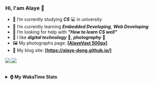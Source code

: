 ### Hi, **I'am Alaye** 👋

- 📖 I’m currently studying ***CS*** 💻 in university
- 🌱 I’m currently learning ***Embedded Developing***, ***Web Developing***
- 🤔 I’m looking for help with ***"How to learn CS well"***
- 🤩 I like ***digital technology*** 📱, ***photography*** 📸
- 🖼️ My photographs page: **[[AlayeVast 500px](https://500px.com.cn/AlayeVast)]**
- 📰 My blog site: **[https://alaye-dong.github.io/]**

<!--
[![Alaye's GitHub stats](https://github-readme-stats.vercel.app/api?username=Alaye-Dong&custom_title=Alaye%20Dong`s%20GitHub%20stats&show_icons=true&rank_icon=percentile&theme=transparent&include_all_commits=true&count_private=true)](https://github.com/anuraghazra/github-readme-stats) 
[![Top Langs](https://github-readme-stats.vercel.app/api/top-langs/?username=Alaye-Dong\&layout=compact&theme=transparent)](https://github.com/anuraghazra/github-readme-stats)
-->
<a href="https://github.com/anuraghazra/github-readme-stats">
  <img height=200 align="center" src="https://github-readme-stats.vercel.app/api?username=Alaye-Dong&custom_title=Alaye%20Dong`s%20GitHub%20stats&show_icons=true&rank_icon=percentile&theme=transparent&include_all_commits=true&count_private=true" />
</a>
<a href="https://github.com/anuraghazra/convoychat">
  <img height=200 align="center" src="https://github-readme-stats.vercel.app/api/top-langs/?username=Alaye-Dong&layout=compact&theme=transparent&include_all_commits=true&count_private=true&langs_count=8&card_width=300" />
</a>

<br />
<br />

<div style="display:none"> 
  <img src="https://visitor-badge.laobi.icu/badge?page_id=Alaye-Dong.Alaye-Dong"/>
</div>
<br />

<details>	
  <summary><b> ⌚ My WakaTime Stats </b></summary>

<br />

<!--START_SECTION:waka-->
![Code Time](http://img.shields.io/badge/Code%20Time-39%20hrs%204%20mins-blue)

![Profile Views](http://img.shields.io/badge/Profile%20Views-198-blue)

![Lines of code](https://img.shields.io/badge/From%20Hello%20World%20I%27ve%20Written-742.3%20thousand%20lines%20of%20code-blue)

**🐱 My GitHub Data** 

> 📦 33.0 kB Used in GitHub's Storage 
 > 
> 🏆 94 Contributions in the Year 2024
 > 
> 🚫 Not Opted to Hire
 > 
> 📜 9 Public Repositories 
 > 
> 🔑 3 Private Repositories 
 > 
**I'm a Night 🦉** 

```text
🌞 Morning                45 commits          █░░░░░░░░░░░░░░░░░░░░░░░░   05.80 % 
🌆 Daytime                280 commits         █████████░░░░░░░░░░░░░░░░   36.08 % 
🌃 Evening                294 commits         █████████░░░░░░░░░░░░░░░░   37.89 % 
🌙 Night                  157 commits         █████░░░░░░░░░░░░░░░░░░░░   20.23 % 
```
📅 **I'm Most Productive on Sunday** 

```text
Monday                   114 commits         ████░░░░░░░░░░░░░░░░░░░░░   14.69 % 
Tuesday                  91 commits          ███░░░░░░░░░░░░░░░░░░░░░░   11.73 % 
Wednesday                94 commits          ███░░░░░░░░░░░░░░░░░░░░░░   12.11 % 
Thursday                 109 commits         ████░░░░░░░░░░░░░░░░░░░░░   14.05 % 
Friday                   89 commits          ███░░░░░░░░░░░░░░░░░░░░░░   11.47 % 
Saturday                 96 commits          ███░░░░░░░░░░░░░░░░░░░░░░   12.37 % 
Sunday                   183 commits         ██████░░░░░░░░░░░░░░░░░░░   23.58 % 
```


📊 **This Week I Spent My Time On** 

```text
💬 Programming Languages: 
C                        5 hrs 20 mins       █████████░░░░░░░░░░░░░░░░   35.79 % 
TypeScript               4 hrs 38 mins       ████████░░░░░░░░░░░░░░░░░   31.10 % 
JSON                     1 hr 23 mins        ██░░░░░░░░░░░░░░░░░░░░░░░   09.31 % 
Less                     50 mins             █░░░░░░░░░░░░░░░░░░░░░░░░   05.64 % 
Markdown                 43 mins             █░░░░░░░░░░░░░░░░░░░░░░░░   04.90 % 

🔥 Editors: 
VS Code                  14 hrs 56 mins      █████████████████████████   100.00 % 

🐱‍💻 Projects: 
HelloTS                  6 hrs 13 mins       ██████████░░░░░░░░░░░░░░░   41.70 % 
BST-UI                   3 hrs 59 mins       ███████░░░░░░░░░░░░░░░░░░   26.73 % 
Vue3_Study               1 hr 30 mins        ███░░░░░░░░░░░░░░░░░░░░░░   10.11 % 
alaye-dong.github.io     1 hr 11 mins        ██░░░░░░░░░░░░░░░░░░░░░░░   08.01 % 
STC32_u8g2_drv           47 mins             █░░░░░░░░░░░░░░░░░░░░░░░░   05.25 % 
```

**I Mostly Code in C** 

```text
C                        7 repos             ████████████░░░░░░░░░░░░░   50.00 % 
C++                      2 repos             ████░░░░░░░░░░░░░░░░░░░░░   14.29 % 
SCSS                     1 repo              ██░░░░░░░░░░░░░░░░░░░░░░░   07.14 % 
Python                   1 repo              ██░░░░░░░░░░░░░░░░░░░░░░░   07.14 % 
Ruby                     1 repo              ██░░░░░░░░░░░░░░░░░░░░░░░   07.14 % 
```



**Timeline**

![Lines of Code chart](https://raw.githubusercontent.com/Alaye-Dong/Alaye-Dong/main/assets/bar_graph.png)


 Last Updated on 01/08/2024 18:41:13 UTC
<!--END_SECTION:waka-->

</details>
